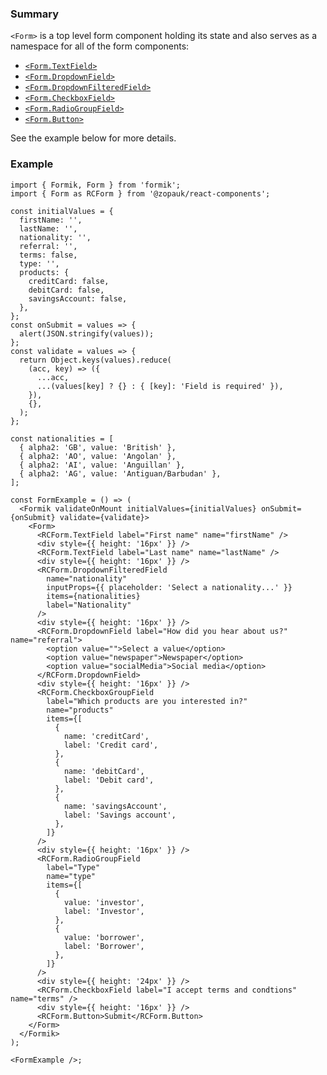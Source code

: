 ### Summary

`<Form>` is a top level form component holding its state and also serves as a namespace for all of the form components:

- [`<Form.TextField>`](#/Components/Organisms/Form/FormTextField)
- [`<Form.DropdownField>`](#/Components/Organisms/Form/FormDropdownField)
- [`<Form.DropdownFilteredField>`](#/Components/Organisms/Form/FormDropdownFilteredField)
- [`<Form.CheckboxField>`](#/Components/Organisms/Form/FormCheckboxField)
- [`<Form.RadioGroupField>`](#/Components/Organisms/Form/FormRadioGroupField)
- [`<Form.Button>`](#/Components/Organisms/Form/FormButton)

See the example below for more details.

### Example

```tsx
import { Formik, Form } from 'formik';
import { Form as RCForm } from '@zopauk/react-components';

const initialValues = {
  firstName: '',
  lastName: '',
  nationality: '',
  referral: '',
  terms: false,
  type: '',
  products: {
    creditCard: false,
    debitCard: false,
    savingsAccount: false,
  },
};
const onSubmit = values => {
  alert(JSON.stringify(values));
};
const validate = values => {
  return Object.keys(values).reduce(
    (acc, key) => ({
      ...acc,
      ...(values[key] ? {} : { [key]: 'Field is required' }),
    }),
    {},
  );
};

const nationalities = [
  { alpha2: 'GB', value: 'British' },
  { alpha2: 'AO', value: 'Angolan' },
  { alpha2: 'AI', value: 'Anguillan' },
  { alpha2: 'AG', value: 'Antiguan/Barbudan' },
];

const FormExample = () => (
  <Formik validateOnMount initialValues={initialValues} onSubmit={onSubmit} validate={validate}>
    <Form>
      <RCForm.TextField label="First name" name="firstName" />
      <div style={{ height: '16px' }} />
      <RCForm.TextField label="Last name" name="lastName" />
      <div style={{ height: '16px' }} />
      <RCForm.DropdownFilteredField
        name="nationality"
        inputProps={{ placeholder: 'Select a nationality...' }}
        items={nationalities}
        label="Nationality"
      />
      <div style={{ height: '16px' }} />
      <RCForm.DropdownField label="How did you hear about us?" name="referral">
        <option value="">Select a value</option>
        <option value="newspaper">Newspaper</option>
        <option value="socialMedia">Social media</option>
      </RCForm.DropdownField>
      <div style={{ height: '16px' }} />
      <RCForm.CheckboxGroupField
        label="Which products are you interested in?"
        name="products"
        items={[
          {
            name: 'creditCard',
            label: 'Credit card',
          },
          {
            name: 'debitCard',
            label: 'Debit card',
          },
          {
            name: 'savingsAccount',
            label: 'Savings account',
          },
        ]}
      />
      <div style={{ height: '16px' }} />
      <RCForm.RadioGroupField
        label="Type"
        name="type"
        items={[
          {
            value: 'investor',
            label: 'Investor',
          },
          {
            value: 'borrower',
            label: 'Borrower',
          },
        ]}
      />
      <div style={{ height: '24px' }} />
      <RCForm.CheckboxField label="I accept terms and condtions" name="terms" />
      <div style={{ height: '16px' }} />
      <RCForm.Button>Submit</RCForm.Button>
    </Form>
  </Formik>
);

<FormExample />;
```

